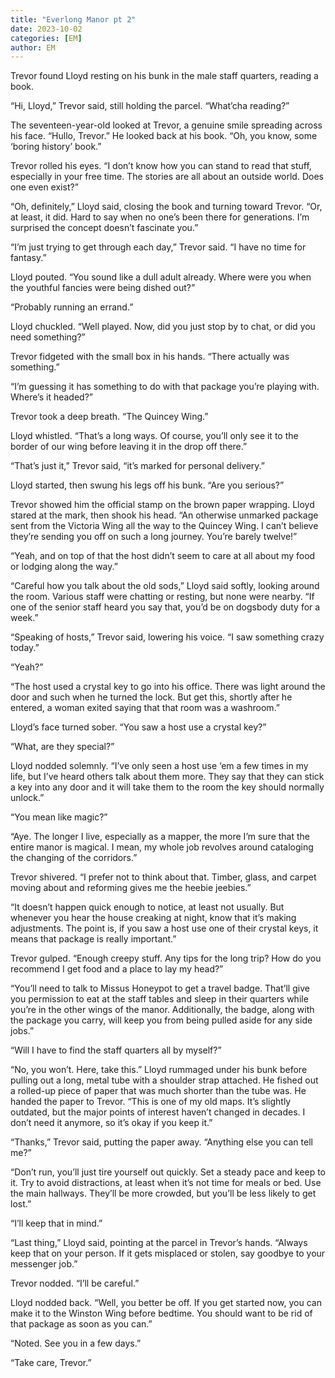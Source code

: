 ```yaml
---
title: "Everlong Manor pt 2"
date: 2023-10-02
categories: [EM]
author: EM
---
```


Trevor found Lloyd resting on his bunk in the male staff quarters, reading a book.

“Hi, Lloyd,” Trevor said, still holding the parcel. “What’cha reading?”

The seventeen-year-old looked at Trevor, a genuine smile spreading across his face. “Hullo, Trevor.” He looked back at his book. “Oh, you know, some ‘boring history’ book.”

Trevor rolled his eyes. “I don’t know how you can stand to read that stuff, especially in your free time. The stories are all about an outside world. Does one even exist?”

“Oh, definitely,” Lloyd said, closing the book and turning toward Trevor. “Or, at least, it did. Hard to say when no one’s been there for generations. I’m surprised the concept doesn’t fascinate you.”

“I’m just trying to get through each day,” Trevor said. “I have no time for fantasy.”

Lloyd pouted. “You sound like a dull adult already. Where were you when the youthful fancies were being dished out?”

“Probably running an errand.”

Lloyd chuckled. “Well played. Now, did you just stop by to chat, or did you need something?”

Trevor fidgeted with the small box in his hands. “There actually was something.”

“I’m guessing it has something to do with that package you’re playing with. Where’s it headed?”

Trevor took a deep breath. “The Quincey Wing.”

Lloyd whistled. “That’s a long ways. Of course, you’ll only see it to the border of our wing before leaving it in the drop off there.”

“That’s just it,” Trevor said, “it’s marked for personal delivery.”

Lloyd started, then swung his legs off his bunk. “Are you serious?”

Trevor showed him the official stamp on the brown paper wrapping. Lloyd stared at the mark, then shook his head. “An otherwise unmarked package sent from the Victoria Wing all the way to the Quincey Wing. I can’t believe they’re sending you off on such a long journey. You’re barely twelve!”

“Yeah, and on top of that the host didn’t seem to care at all about my food or lodging along the way.”

“Careful how you talk about the old sods,” Lloyd said softly, looking around the room. Various staff were chatting or resting, but none were nearby. “If one of the senior staff heard you say that, you’d be on dogsbody duty for a week.”

“Speaking of hosts,” Trevor said, lowering his voice. “I saw something crazy today.”

“Yeah?”

“The host used a crystal key to go into his office. There was light around the door and such when he turned the lock. But get this, shortly after he entered, a woman exited saying that that room was a washroom.”

Lloyd’s face turned sober. “You saw a host use a crystal key?”

“What, are they special?”

Lloyd nodded solemnly. “I’ve only seen a host use ‘em a few times in my life, but I’ve heard others talk about them more. They say that they can stick a key into any door and it will take them to the room the key should normally unlock.”

“You mean like magic?”

“Aye. The longer I live, especially as a mapper, the more I’m sure that the entire manor is magical. I mean, my whole job revolves around cataloging the changing of the corridors.”

Trevor shivered. “I prefer not to think about that. Timber, glass, and carpet moving about and reforming gives me the heebie jeebies.”

“It doesn’t happen quick enough to notice, at least not usually. But whenever you hear the house creaking at night, know that it’s making adjustments. The point is, if you saw a host use one of their crystal keys, it means that package is really important.”

Trevor gulped. “Enough creepy stuff. Any tips for the long trip? How do you recommend I get food and a place to lay my head?”

“You’ll need to talk to Missus Honeypot to get a travel badge. That’ll give you permission to eat at the staff tables and sleep in their quarters while you’re in the other wings of the manor. Additionally, the badge, along with the package you carry, will keep you from being pulled aside for any side jobs.”

“Will I have to find the staff quarters all by myself?”

“No, you won’t. Here, take this.” Lloyd rummaged under his bunk before pulling out a long, metal tube with a shoulder strap attached. He fished out a rolled-up piece of paper that was much shorter than the tube was. He handed the paper to Trevor. “This is one of my old maps. It’s slightly outdated, but the major points of interest haven’t changed in decades. I don’t need it anymore, so it’s okay if you keep it.”

“Thanks,” Trevor said, putting the paper away. “Anything else you can tell me?”

“Don’t run, you’ll just tire yourself out quickly. Set a steady pace and keep to it. Try to avoid distractions, at least when it’s not time for meals or bed. Use the main hallways. They’ll be more crowded, but you’ll be less likely to get lost.”

“I’ll keep that in mind.”

“Last thing,” Lloyd said, pointing at the parcel in Trevor’s hands. “Always keep that on your person. If it gets misplaced or stolen, say goodbye to your messenger job.”

Trevor nodded. “I’ll be careful.”

Lloyd nodded back. “Well, you better be off. If you get started now, you can make it to the Winston Wing before bedtime. You should want to be rid of that package as soon as you can.”

“Noted. See you in a few days.”

“Take care, Trevor.”

